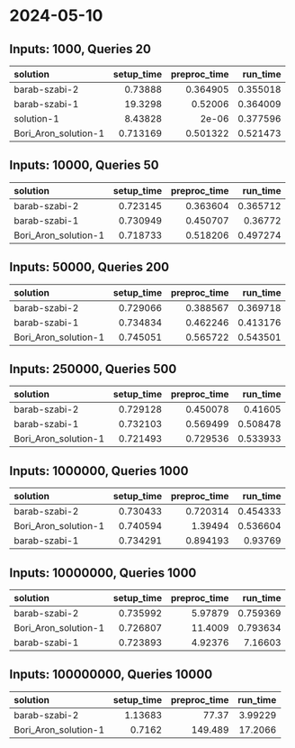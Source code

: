 # 2024-05-10

## Inputs: 1000, Queries 20

| solution             |   setup_time |   preproc_time |   run_time |
|:---------------------|-------------:|---------------:|-----------:|
| barab-szabi-2        |     0.73888  |       0.364905 |   0.355018 |
| barab-szabi-1        |    19.3298   |       0.52006  |   0.364009 |
| solution-1           |     8.43828  |       2e-06    |   0.377596 |
| Bori_Aron_solution-1 |     0.713169 |       0.501322 |   0.521473 |

## Inputs: 10000, Queries 50

| solution             |   setup_time |   preproc_time |   run_time |
|:---------------------|-------------:|---------------:|-----------:|
| barab-szabi-2        |     0.723145 |       0.363604 |   0.365712 |
| barab-szabi-1        |     0.730949 |       0.450707 |   0.36772  |
| Bori_Aron_solution-1 |     0.718733 |       0.518206 |   0.497274 |

## Inputs: 50000, Queries 200

| solution             |   setup_time |   preproc_time |   run_time |
|:---------------------|-------------:|---------------:|-----------:|
| barab-szabi-2        |     0.729066 |       0.388567 |   0.369718 |
| barab-szabi-1        |     0.734834 |       0.462246 |   0.413176 |
| Bori_Aron_solution-1 |     0.745051 |       0.565722 |   0.543501 |

## Inputs: 250000, Queries 500

| solution             |   setup_time |   preproc_time |   run_time |
|:---------------------|-------------:|---------------:|-----------:|
| barab-szabi-2        |     0.729128 |       0.450078 |   0.41605  |
| barab-szabi-1        |     0.732103 |       0.569499 |   0.508478 |
| Bori_Aron_solution-1 |     0.721493 |       0.729536 |   0.533933 |

## Inputs: 1000000, Queries 1000

| solution             |   setup_time |   preproc_time |   run_time |
|:---------------------|-------------:|---------------:|-----------:|
| barab-szabi-2        |     0.730433 |       0.720314 |   0.454333 |
| Bori_Aron_solution-1 |     0.740594 |       1.39494  |   0.536604 |
| barab-szabi-1        |     0.734291 |       0.894193 |   0.93769  |

## Inputs: 10000000, Queries 1000

| solution             |   setup_time |   preproc_time |   run_time |
|:---------------------|-------------:|---------------:|-----------:|
| barab-szabi-2        |     0.735992 |        5.97879 |   0.759369 |
| Bori_Aron_solution-1 |     0.726807 |       11.4009  |   0.793634 |
| barab-szabi-1        |     0.723893 |        4.92376 |   7.16603  |

## Inputs: 100000000, Queries 10000

| solution             |   setup_time |   preproc_time |   run_time |
|:---------------------|-------------:|---------------:|-----------:|
| barab-szabi-2        |      1.13683 |         77.37  |    3.99229 |
| Bori_Aron_solution-1 |      0.7162  |        149.489 |   17.2066  |